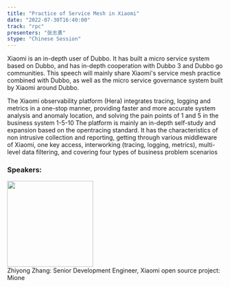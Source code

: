 ```yaml
---
title: "Practice of Service Mesh in Xiaomi"
date: "2022-07-30T16:40:00"
track: "rpc"
presenters: "张志勇"
stype: "Chinese Session"
---
```


Xiaomi is an in-depth user of Dubbo. It has built a micro service system based on Dubbo, and has in-depth cooperation with Dubbo 3 and Dubbo go communities. This speech will mainly share Xiaomi's service mesh practice combined with Dubbo, as well as the micro service governance system built by Xiaomi around Dubbo.

The Xiaomi observability platform (Hera) integrates tracing, logging and metrics in a one-stop manner, providing faster and more accurate system analysis and anomaly location, and solving the pain points of 1 and 5 in the business system 1-5-10
The platform is mainly an in-depth self-study and expansion based on the opentracing standard. It has the characteristics of non intrusive collection and reporting, getting through various middleware of Xiaomi, one key access, interworking (tracing, logging, metrics), multi-level data filtering, and covering four types of business problem scenarios

 ### Speakers: 
 <img src="images/speaker/1182.png" width="200" /><br>Zhiyong Zhang: Senior Development Engineer, Xiaomi open source project: Mione

 
